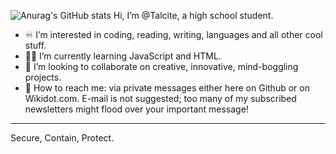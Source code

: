 ![Anurag's GitHub stats](https://github-readme-stats.vercel.app/api?username=Talcite&show_icons=true&theme=react&count_private=true)
Hi, I’m @Talcite, a high school student.
- ♾️ I’m interested in coding, reading, writing, languages and all other cool stuff.
- 👩‍💻 I’m currently learning JavaScript and HTML.
- 🧙 I’m looking to collaborate on creative, innovative, mind-boggling projects.
- 📶 How to reach me: via private messages either here on Github or on Wikidot.com. E-mail is not suggested; too many of my subscribed newsletters might flood over your important message!
----
Secure, Contain, Protect.
